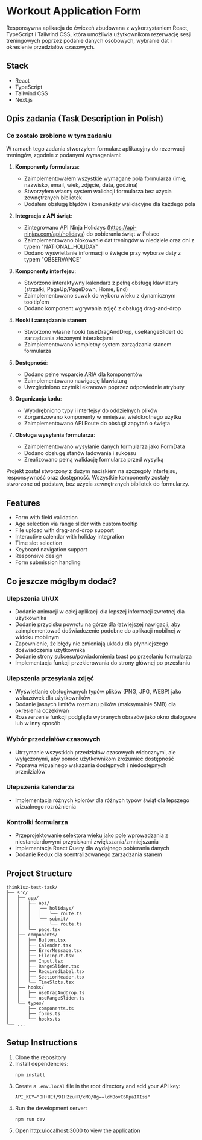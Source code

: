 # Workout Application Form

Responsywna aplikacja do ćwiczeń zbudowana z wykorzystaniem React, TypeScript i Tailwind CSS, która umożliwia użytkownikom rezerwację sesji treningowych poprzez podanie danych osobowych, wybranie dat i określenie przedziałów czasowych.

## Stack

- React
- TypeScript
- Tailwind CSS
- Next.js

## Opis zadania (Task Description in Polish)

### Co zostało zrobione w tym zadaniu

W ramach tego zadania stworzyłem formularz aplikacyjny do rezerwacji treningów, zgodnie z podanymi wymaganiami:

1. **Komponenty formularza**:
   - Zaimplementowałem wszystkie wymagane pola formularza (imię, nazwisko, email, wiek, zdjęcie, data, godzina)
   - Stworzyłem własny system walidacji formularza bez użycia zewnętrznych bibliotek
   - Dodałem obsługę błędów i komunikaty walidacyjne dla każdego pola

2. **Integracja z API świąt**:
   - Zintegrowano API Ninja Holidays (https://api-ninjas.com/api/holidays) do pobierania świąt w Polsce
   - Zaimplementowano blokowanie dat treningów w niedziele oraz dni z typem "NATIONAL_HOLIDAY"
   - Dodano wyświetlanie informacji o święcie przy wyborze daty z typem "OBSERVANCE"

3. **Komponenty interfejsu**:
   - Stworzono interaktywny kalendarz z pełną obsługą klawiatury (strzałki, PageUp/PageDown, Home, End)
   - Zaimplementowano suwak do wyboru wieku z dynamicznym tooltip'em
   - Dodano komponent wgrywania zdjęć z obsługą drag-and-drop

4. **Hooki i zarządzanie stanem**:
   - Stworzono własne hooki (useDragAndDrop, useRangeSlider) do zarządzania złożonymi interakcjami
   - Zaimplementowano kompletny system zarządzania stanem formularza

5. **Dostępność**:
   - Dodano pełne wsparcie ARIA dla komponentów
   - Zaimplementowano nawigację klawiaturą
   - Uwzględniono czytniki ekranowe poprzez odpowiednie atrybuty

6. **Organizacja kodu**:
   - Wyodrębniono typy i interfejsy do oddzielnych plików
   - Zorganizowano komponenty w mniejsze, wielokrotnego użytku
   - Zaimplementowano API Route do obsługi zapytań o święta

7. **Obsługa wysyłania formularza**:
   - Zaimplementowano wysyłanie danych formularza jako FormData
   - Dodano obsługę stanów ładowania i sukcesu
   - Zrealizowano pełną walidację formularza przed wysyłką

Projekt został stworzony z dużym naciskiem na szczegóły interfejsu, responsywność oraz dostępność. Wszystkie komponenty zostały stworzone od podstaw, bez użycia zewnętrznych bibliotek do formularzy.

## Features

- Form with field validation
- Age selection via range slider with custom tooltip
- File upload with drag-and-drop support
- Interactive calendar with holiday integration
- Time slot selection
- Keyboard navigation support
- Responsive design
- Form submission handling

## Co jeszcze mógłbym dodać?

### Ulepszenia UI/UX
- Dodanie animacji w całej aplikacji dla lepszej informacji zwrotnej dla użytkownika
- Dodanie przycisku powrotu na górze dla łatwiejszej nawigacji, aby zaimplementować doświadczenie podobne do aplikacji mobilnej w widoku mobilnym
- Zapewnienie, że błędy nie zmieniają układu dla płynniejszego doświadczenia użytkownika
- Dodanie strony sukcesu/powiadomienia toast po przesłaniu formularza
- Implementacja funkcji przekierowania do strony głównej po przesłaniu

### Ulepszenia przesyłania zdjęć
- Wyświetlanie obsługiwanych typów plików (PNG, JPG, WEBP) jako wskazówek dla użytkowników
- Dodanie jasnych limitów rozmiaru plików (maksymalnie 5MB) dla określenia oczekiwań
- Rozszerzenie funkcji podglądu wybranych obrazów jako okno dialogowe lub w inny sposób

### Wybór przedziałów czasowych
- Utrzymanie wszystkich przedziałów czasowych widocznymi, ale wyłączonymi, aby pomóc użytkownikom zrozumieć dostępność
- Poprawa wizualnego wskazania dostępnych i niedostępnych przedziałów

### Ulepszenia kalendarza
- Implementacja różnych kolorów dla różnych typów świąt dla lepszego wizualnego rozróżnienia

### Kontrolki formularza
- Przeprojektowanie selektora wieku jako pole wprowadzania z niestandardowymi przyciskami zwiększania/zmniejszania
- Implementacja React Query dla wydajnego pobierania danych
- Dodanie Redux dla scentralizowanego zarządzania stanem

## Project Structure

```
think1sz-test-task/
├── src/
│   ├── app/
│   │   ├── api/
│   │   │   ├── holidays/
│   │   │   │   └── route.ts
│   │   │   └── submit/
│   │   │       └── route.ts
│   │   └── page.tsx
│   ├── components/
│   │   ├── Button.tsx
│   │   ├── Calendar.tsx
│   │   ├── ErrorMessage.tsx
│   │   ├── FileInput.tsx
│   │   ├── Input.tsx
│   │   ├── RangeSlider.tsx
│   │   ├── RequiredLabel.tsx
│   │   ├── SectionHeader.tsx
│   │   └── TimeSlots.tsx
│   ├── hooks/
│   │   ├── useDragAndDrop.ts
│   │   └── useRangeSlider.ts
│   └── types/
│       ├── components.ts
│       ├── forms.ts
│       └── hooks.ts
└── ...
```

## Setup Instructions

1. Clone the repository
2. Install dependencies:
   ```
   npm install
   ```
3. Create a `.env.local` file in the root directory and add your API key:
   ```
   API_KEY="OH+HEf/9IH2zuHR/cMO/8g==ldhBovC6Rpa1TIss"
   ```
4. Run the development server:
   ```
   npm run dev
   ```
5. Open [http://localhost:3000](http://localhost:3000) to view the application
